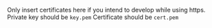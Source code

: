 Only insert certificates here if you intend to develop while using https.
Private key should be `key.pem`
Certificate should be `cert.pem`